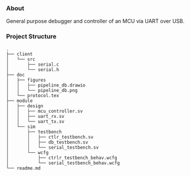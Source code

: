### About ###
General purpose debugger and controller of an MCU via UART over USB.

### Project Structure ###
```
.
├── client
│   └── src
│       ├── serial.c
│       └── serial.h
├── doc
│   ├── figures
│   │   ├── pipeline_db.drawio
│   │   └── pipeline_db.png
│   └── protocol.tex
├── module
│   ├── design
│   │   ├── mcu_controller.sv
│   │   ├── uart_rx.sv
│   │   └── uart_tx.sv
│   └── sim
│       ├── testbench
│       │   ├── ctlr_testbench.sv
│       │   ├── db_testbench.sv
│       │   └── serial_testbench.sv
│       └── wcfg
│           ├── ctrlr_testbench_behav.wcfg
│           └── serial_testbench_behav.wcfg
└── readme.md
```
